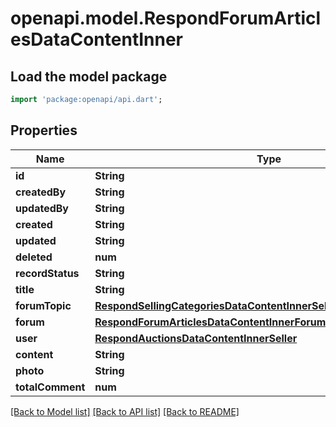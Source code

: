 # openapi.model.RespondForumArticlesDataContentInner

## Load the model package
```dart
import 'package:openapi/api.dart';
```

## Properties
Name | Type | Description | Notes
------------ | ------------- | ------------- | -------------
**id** | **String** |  | 
**createdBy** | **String** |  | 
**updatedBy** | **String** |  | 
**created** | **String** |  | 
**updated** | **String** |  | 
**deleted** | **num** |  | 
**recordStatus** | **String** |  | 
**title** | **String** |  | 
**forumTopic** | [**RespondSellingCategoriesDataContentInnerSellingSubCategoriesInner**](RespondSellingCategoriesDataContentInnerSellingSubCategoriesInner.md) |  | 
**forum** | [**RespondForumArticlesDataContentInnerForum**](RespondForumArticlesDataContentInnerForum.md) |  | 
**user** | [**RespondAuctionsDataContentInnerSeller**](RespondAuctionsDataContentInnerSeller.md) |  | 
**content** | **String** |  | 
**photo** | **String** |  | [optional] 
**totalComment** | **num** |  | 

[[Back to Model list]](../README.md#documentation-for-models) [[Back to API list]](../README.md#documentation-for-api-endpoints) [[Back to README]](../README.md)


